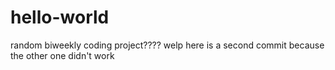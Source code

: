 # hello-world
random biweekly coding project????
welp here is a second commit because the other one didn't work
